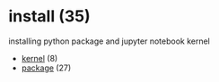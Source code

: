 # install (35)
installing python package and jupyter notebook kernel

+ [kernel](kernel/README.md) (8)
+ [package](package/README.md) (27)
